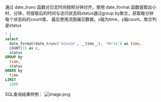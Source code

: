 通过 date_trunc 函数对日志时间按照分钟对齐，使用 date_format 函数提取出小时、分钟，将提取后的时间与访问状态码status通过group by聚合，获取每分钟每个状态码的count值， 最后使用流图展示数据，x轴为time，y轴count，聚合列是status
```sql
* |
select
  date_format(date_trunc('minute', __time__), '%H:%i') as time,
  COUNT(1) as c,
  status
GROUP by
  time,
  status
ORDER by
  time
LIMIT
  1000
```
SQL查询结果样例：
![image.png](/img/src/sqldemo/tomcat请求状态及数量跟随时间顺序展示/ce87de16a8d615aaf441e3bdee84bdf6fc573a4d91e0c656745d36e7960f2e2b.png)

